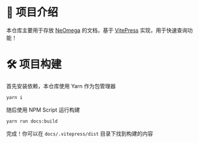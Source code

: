 # 📘 项目介绍

本仓库主要用于存放 [NeOmega](https://github.com/OmineDev/neomega-core) 的文档，基于 [VitePress](https://vitepress.dev/) 实现，用于快速查询功能！

# 🛠 项目构建

首先安装依赖，本仓库使用 Yarn 作为包管理器

```bash
yarn i
```

随后使用 NPM Script 运行构建

```bash
yarn run docs:build
```

完成！你可以在 `docs/.vitepress/dist` 目录下找到构建的内容
